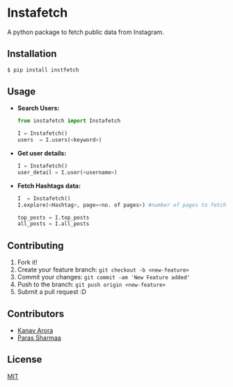 # Instafetch
A python package to fetch public data from Instagram.

## Installation
``` bash
$ pip install instfetch
``` 

## Usage
+ **Search Users:**
    ``` python
    from instafetch import Instafetch
    
    I = Instafetch()
    users  = I.users(<keyword>)
    ```

+ **Get user details:**
    ``` python
    I = Instafetch()
    user_detail = I.user(<username>)
    ```
+ **Fetch Hashtags data:**
    ``` python
    I  = Instafetch()
    I.explore(<Hashtag>, page=<no. of pages>) #number of pages to fetch
    
    top_posts = I.top_posts
    all_posts = I.all_posts
    ```
## Contributing
1. Fork it!
2. Create your feature branch: `git checkout -b <new-feature>`
3. Commit your changes: `git commit -am 'New Feature added'`
4. Push to the branch: `git push origin <new-feature>`
5. Submit a pull request :D

## Contributors

+ [Kanav Arora](http://github.com/arorakanav11)
+ [Paras Sharmaa](http://github.com/parassharmaa)

## License
[MIT]()